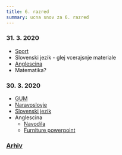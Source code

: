 ```yaml
---
title: 6. razred
summary: ucna snov za 6. razred
---
```


### 31. 3. 2020

* [Sport](sport/2020-03-31-sport.pdf)
* Slovenski jezik - glej vcerajsnje materiale
* [Anglescina](anglescina/2020-03-31-anglescina.pdf)
* Matematika?

### 30. 3. 2020

* [GUM](gum/simfonicna-pesnitev.pdf)
* [Naravoslovje](naravoslovje/2020-03-30-prave-korenine.pdf)
* [Slovenski jezik](slovenscina/2020-03-30-slovenscina.pdf)
* Anglescina
    * [Navodila](anglescina/2020-03-30-anglescina.pdf)
    * [Furniture powerpoint](anglescina/2020-03-30-furniture.pdf)

### [Arhiv](arhiv.md)